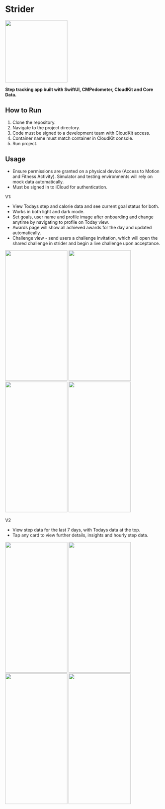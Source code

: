 # Strider
<img src="https://github.com/samroman3/Strider/assets/52180475/5c16dd58-25ac-4903-a87d-2adbac2621d0"  width="200" height="200">

**Step tracking app built with SwiftUI, CMPedometer, CloudKit and Core Data.**

## How to Run

1. Clone the repository.
2. Navigate to the project directory.
3. Code must be signed to a development team with CloudKit access.
4. Container name must match container in CloudKit console.
5. Run project.

## Usage
- Ensure permissions are granted on a physical device (Access to Motion and Fitness Activity).
  Simulator and testing environments will rely on mock data automatically.
- Must be signed in to iCloud for authentication.

V1:
- View Todays step and calorie data and see current goal status for both. 
- Works in both light and dark mode.
- Set goals, user name and profile image after onboarding and change anytime by navigating to profile on Today view.
- Awards page will show all achieved awards for the day and updated automatically.
- Challenge view - send users a challenge invitation, which will open the shared challenge in strider and begin a live challenge upon acceptance.


<img src="https://github.com/samroman3/myPedometer/assets/52180475/d4272d9d-a8e3-4c06-861c-928b8c0cf8ee"  width="200" height="420">
<img src="https://github.com/samroman3/myPedometer/assets/52180475/879b9ddf-7f36-41dd-89a8-20bba8e13dfb" width="200" height="420">
<img src="https://github.com/samroman3/myPedometer/assets/52180475/89c1440a-f2ea-4a28-a19d-17a6e9e46208" width="200" height="420">
<img src="https://github.com/samroman3/myPedometer/assets/52180475/b5a3ba55-dcd7-437c-a87f-3ab75dd6c830" width="200" height="420">


V2
- View step data for the last 7 days, with Todays data at the top.
- Tap any card to view further details, insights and hourly step data.
<img src="https://github.com/samroman3/myPedometer/assets/52180475/61ab8f0e-520f-4a7e-866a-18fdc6a0e739" width="200" height="420">
<img src="https://github.com/samroman3/myPedometer/assets/52180475/844c716a-e494-4158-b86b-3cb5e9fed665" width="200" height="420">
<img src="https://github.com/samroman3/myPedometer/assets/52180475/23bdcb0b-256b-4497-8509-ecddbf622999"  width="200" height="420">
<img src="https://github.com/samroman3/myPedometer/assets/52180475/38df8249-3a6c-4d3a-b053-66f147976924"  width="200" height="420">





